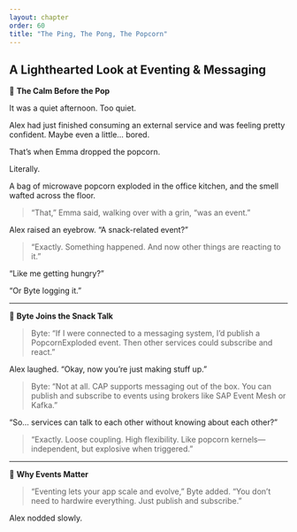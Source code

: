 ```yaml
---
layout: chapter
order: 60
title: "The Ping, The Pong, The Popcorn"
---
```


## A Lighthearted Look at Eventing & Messaging

🍿 **The Calm Before the Pop**

It was a quiet afternoon. Too quiet.

Alex had just finished consuming an external service and was feeling pretty confident. Maybe even a little… bored.

That’s when Emma dropped the popcorn.

Literally.

A bag of microwave popcorn exploded in the office kitchen, and the smell wafted across the floor.

> “That,” Emma said, walking over with a grin, “was an event.”

Alex raised an eyebrow. “A snack-related event?”

> “Exactly. Something happened. And now other things are reacting to it.”

“Like me getting hungry?”

“Or Byte logging it.”

---

📣 **Byte Joins the Snack Talk**

> Byte: “If I were connected to a messaging system, I’d publish a PopcornExploded event. Then other services could subscribe and react.”

Alex laughed. “Okay, now you’re just making stuff up.”

> Byte: “Not at all. CAP supports messaging out of the box. You can publish and subscribe to events using brokers like SAP Event Mesh or Kafka.”

“So… services can talk to each other without knowing about each other?”

> “Exactly. Loose coupling. High flexibility. Like popcorn kernels—independent, but explosive when triggered.”

---

🧠 **Why Events Matter**

> “Eventing lets your app scale and evolve,” Byte added. “You don’t need to hardwire everything. Just publish and subscribe.”

Alex nodded slowly.
